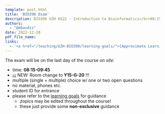 ```yaml
---
template: post.html
title: 'BIO390 Exam'
description: BIO390 UZH HS22 - Introduction to Bioinformatics</br>08:15-09:45 @ UZH Irchel Y03-G-85
authors:
  - "@mbaudis"
date: 2022-12-20
pdf_file_name: 
links:
  - '<a href="/teaching/UZH-BIO390/learning-goals/">[Approximate Learning goals]</a>'
---
```


The exam will be on the last day of the course *on site*:

* time: **08:15-09:45**
* ¡¡¡ NEW: Room change to **Y15-G-20** !!!
* multiple (single + multiple) choice w/ one or two open questions
* no material, phones etc.
* student ID for entrance
* please refer to the [learning goals](/teaching/UZH-BIO390/learning-goals/) for guidance
    - ¡topics may be edited throughout the course!
    - these just provide some __non-exclusive__ guidance
